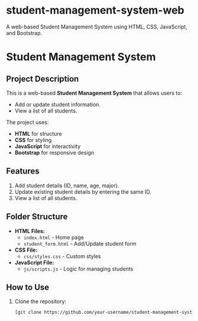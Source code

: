 # student-management-system-web
A web-based Student Management System using HTML, CSS, JavaScript, and Bootstrap.
# Student Management System

## Project Description
This is a web-based **Student Management System** that allows users to:
- Add or update student information.
- View a list of all students.

The project uses:
- **HTML** for structure
- **CSS** for styling
- **JavaScript** for interactivity
- **Bootstrap** for responsive design

## Features
1. Add student details (ID, name, age, major).
2. Update existing student details by entering the same ID.
3. View a list of all students.

## Folder Structure
- **HTML Files:**
  - `index.html` - Home page
  - `student_form.html` - Add/Update student form
- **CSS File:**
  - `css/styles.css` - Custom styles
- **JavaScript File:**
  - `js/scripts.js` - Logic for managing students

## How to Use
1. Clone the repository:
   ```bash
   [git clone https://github.com/your-username/student-management-system-web.git](https://github.com/25harshdeep17/student-management-system-web)
